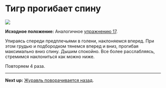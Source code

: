 # Тигр прогибает спину



![](../img/21.png)

**Исходное положение:** Аналогичное [упражнению 17](../17).

Упираясь спереди предплечьями в голени, наклоняемся вперед. При этом грудью и
подбородком тянемся вперед и вниз, прогибая максимально вниз спину. Дышим
спокойно. Все более расслабляясь, стремимся наклониться как можно ниже.

Повторяем 4 раза.

***

**Next up:** [Журавль поворачивается назад](../22).
